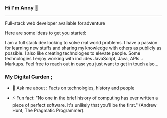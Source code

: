 ### Hi I'm Anny 👋
<hr/>
Full-stack web developer available for adventure


<!--
**Anny85-code/Anny85-code** is a ✨ _special_ ✨ repository because its `README.md` (this file) appears on your GitHub profile.-->

Here are some ideas to get you started:

I am a full stack dev looking to solve real world problems. I have a passion for learning new stuffs and sharing my knowledge with others as publicly as possible. I also like creating technologies to elevate people. Some technologies I enjoy working with includes JavaScript, Java, APIs + Markups. Feel free to reach out in case you just want to get in touch also...

[1]: http://i.imgur.com/tXSoThF.png (twitter icon with padding)
[2]: http://i.imgur.com/P3YfQoD.png (facebook icon with padding)
[3]: http://i.imgur.com/yCsTjba.png (google plus icon with padding)


[1]: https://twitter.com/Annyudo8?t=ZaF9C365AQpRBW2_I1J5pQ&s=09
[2]: https://web.facebook.com/aniekan.udo1
[3]: https://plus.google.com/+Car

### My Digital Garden ;

- 💬 Ask me about : Facts on technologies, history and people

- ⚡ Fun fact: "No one in the brief history of computing has ever written a piece of perfect software. It's unlikely that you'll be the first." (Andrew Hunt, The Pragmatic Programmer).


